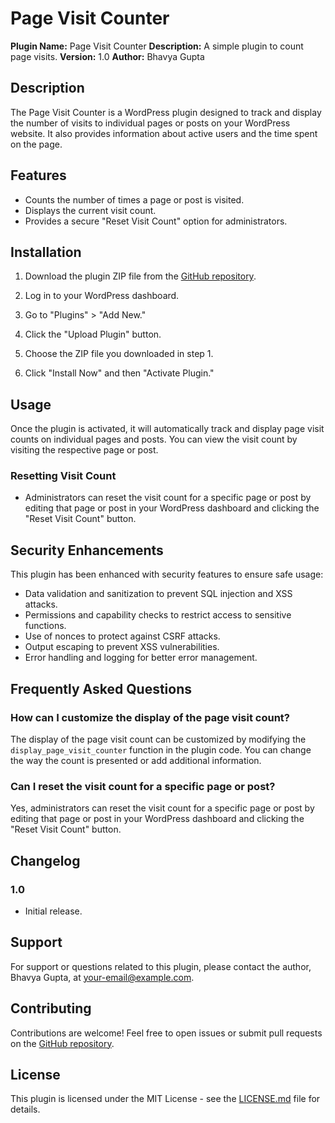 # Page Visit Counter

**Plugin Name:** Page Visit Counter
**Description:** A simple plugin to count page visits.
**Version:** 1.0
**Author:** Bhavya Gupta

## Description

The Page Visit Counter is a WordPress plugin designed to track and display the number of visits to individual pages or posts on your WordPress website. It also provides information about active users and the time spent on the page.

## Features

- Counts the number of times a page or post is visited.
- Displays the current visit count.
- Provides a secure "Reset Visit Count" option for administrators.

## Installation

1. Download the plugin ZIP file from the [GitHub repository](https://github.com/your-plugin-repo-url).

2. Log in to your WordPress dashboard.

3. Go to "Plugins" > "Add New."

4. Click the "Upload Plugin" button.

5. Choose the ZIP file you downloaded in step 1.

6. Click "Install Now" and then "Activate Plugin."

## Usage

Once the plugin is activated, it will automatically track and display page visit counts on individual pages and posts. You can view the visit count by visiting the respective page or post.

### Resetting Visit Count

- Administrators can reset the visit count for a specific page or post by editing that page or post in your WordPress dashboard and clicking the "Reset Visit Count" button.

## Security Enhancements

This plugin has been enhanced with security features to ensure safe usage:

- Data validation and sanitization to prevent SQL injection and XSS attacks.
- Permissions and capability checks to restrict access to sensitive functions.
- Use of nonces to protect against CSRF attacks.
- Output escaping to prevent XSS vulnerabilities.
- Error handling and logging for better error management.

## Frequently Asked Questions

### How can I customize the display of the page visit count?

The display of the page visit count can be customized by modifying the `display_page_visit_counter` function in the plugin code. You can change the way the count is presented or add additional information.

### Can I reset the visit count for a specific page or post?

Yes, administrators can reset the visit count for a specific page or post by editing that page or post in your WordPress dashboard and clicking the "Reset Visit Count" button.


## Changelog

### 1.0
- Initial release.

## Support

For support or questions related to this plugin, please contact the author, Bhavya Gupta, at [your-email@example.com](mailto:your-email@example.com).

## Contributing

Contributions are welcome! Feel free to open issues or submit pull requests on the [GitHub repository](https://github.com/your-plugin-repo-url).

## License

This plugin is licensed under the MIT License - see the [LICENSE.md](LICENSE.md) file for details.

